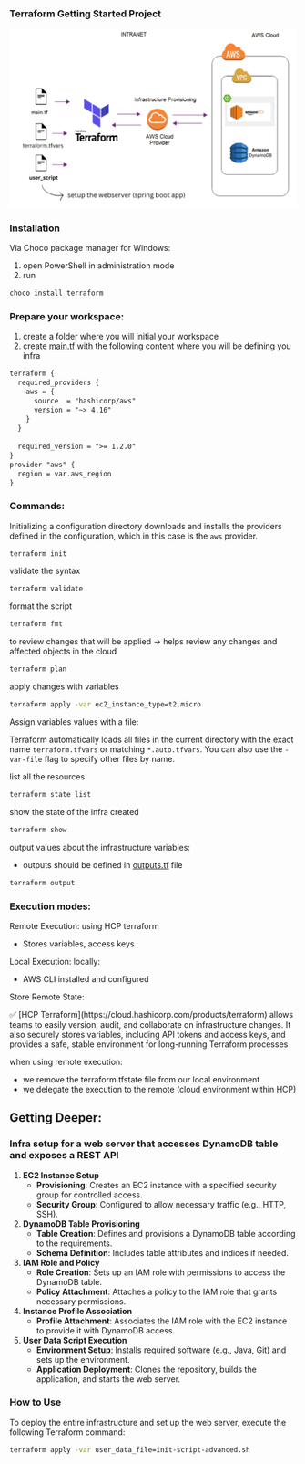 ### Terraform Getting Started Project

![challenge](./main.png)

### Installation

Via Choco package manager for Windows:

1. open PowerShell in administration mode
2. run

```bash
choco install terraform
```

### Prepare your workspace:

1. create a folder where you will initial your workspace
2. create [main.tf](http://main.tf) with the following content where you will be defining you infra

 

```
terraform {
  required_providers {
    aws = {
      source  = "hashicorp/aws"
      version = "~> 4.16"
    }
  }

  required_version = ">= 1.2.0"
}
provider "aws" {
  region = var.aws_region
}
```

### Commands:

Initializing a configuration directory downloads and installs the providers defined in the configuration, which in this case is the `aws` provider.

```bash
terraform init
```

validate the syntax

```bash
terraform validate
```

format the script

```bash
terraform fmt
```

to review changes that will be applied → helps review any changes and affected objects in the cloud

```bash
terraform plan
```

apply changes with variables

```bash
terraform apply -var ec2_instance_type=t2.micro
```

Assign variables values with a file:

Terraform automatically loads all files in the current directory with the exact name `terraform.tfvars` or matching `*.auto.tfvars`. You can also use the `-var-file` flag to specify other files by name.

list all the resources

```bash
terraform state list 
```

show the state of the infra created

```bash
terraform show
```

output values about the infrastructure variables:

- outputs should be defined in [outputs.tf](http://outputs.tf) file

```bash
terraform output
```

### Execution modes:

Remote Execution: using HCP terraform 

- Stores variables, access keys

Local Execution: locally:

- AWS CLI installed and configured

Store Remote State:

<aside>
✅ [HCP Terraform](https://cloud.hashicorp.com/products/terraform) allows teams to easily version, audit, and collaborate on infrastructure changes. It also securely stores variables, including API tokens and access keys, and provides a safe, stable environment for long-running Terraform processes

</aside>

when using remote execution:

- we remove the terraform.tfstate file from our local environment
- we delegate the execution to the remote (cloud environment within HCP)

## Getting Deeper:

### Infra setup for a web server that accesses DynamoDB table and exposes a REST API

1. **EC2 Instance Setup**
    - **Provisioning**: Creates an EC2 instance with a specified security group for controlled access.
    - **Security Group**: Configured to allow necessary traffic (e.g., HTTP, SSH).
2. **DynamoDB Table Provisioning**
    - **Table Creation**: Defines and provisions a DynamoDB table according to the requirements.
    - **Schema Definition**: Includes table attributes and indices if needed.
3. **IAM Role and Policy**
    - **Role Creation**: Sets up an IAM role with permissions to access the DynamoDB table.
    - **Policy Attachment**: Attaches a policy to the IAM role that grants necessary permissions.
4. **Instance Profile Association**
    - **Profile Attachment**: Associates the IAM role with the EC2 instance to provide it with DynamoDB access.
5. **User Data Script Execution**
    - **Environment Setup**: Installs required software (e.g., Java, Git) and sets up the environment.
    - **Application Deployment**: Clones the repository, builds the application, and starts the web server.

### How to Use

To deploy the entire infrastructure and set up the web server, execute the following Terraform command:

```bash
terraform apply -var user_data_file=init-script-advanced.sh
```